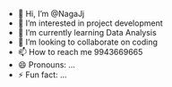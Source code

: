 - 👋 Hi, I’m @NagaJj
- 👀 I’m interested in project development
- 🌱 I’m currently learning Data Analysis
- 💞️ I’m looking to collaborate on coding 
- 📫 How to reach me 9943669665
- 😄 Pronouns: ...
- ⚡ Fun fact: ...

<!---
NagaJj/NagaJj is a ✨ special ✨ repository because its `README.md` (this file) appears on your GitHub profile.
You can click the Preview link to take a look at your changes.
--->
